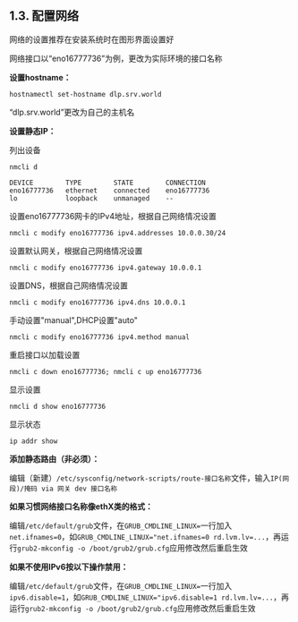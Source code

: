 ## 1.3. 配置网络

网络的设置推荐在安装系统时在图形界面设置好

网络接口以“eno16777736”为例，更改为实际环境的接口名称

**设置hostname：**

`hostnamectl set-hostname dlp.srv.world`

“dlp.srv.world”更改为自己的主机名

**设置静态IP：**

列出设备

`nmcli d`

```
DEVICE        TYPE        STATE        CONNECTION
eno16777736   ethernet    connected    eno16777736
lo            loopback    unmanaged    --
```

设置eno16777736网卡的IPv4地址，根据自己网络情况设置

`nmcli c modify eno16777736 ipv4.addresses 10.0.0.30/24`

设置默认网关，根据自己网络情况设置

`nmcli c modify eno16777736 ipv4.gateway 10.0.0.1`

设置DNS，根据自己网络情况设置

`nmcli c modify eno16777736 ipv4.dns 10.0.0.1`

手动设置"manual",DHCP设置"auto"

`nmcli c modify eno16777736 ipv4.method manual`

重启接口以加载设置

`nmcli c down eno16777736; nmcli c up eno16777736`

显示设置

`nmcli d show eno16777736`

显示状态

`ip addr show`

**添加静态路由（非必须）：**

编辑（新建）`/etc/sysconfig/network-scripts/route-接口名称`文件，输入`IP(网段)/掩码 via 网关 dev 接口名称`

**如果习惯网络接口名称像ethX类的格式：**

编辑`/etc/default/grub`文件，在`GRUB_CMDLINE_LINUX=`一行加入`net.ifnames=0`，如`GRUB_CMDLINE_LINUX="net.ifnames=0 rd.lvm.lv=...`，再运行`grub2-mkconfig -o /boot/grub2/grub.cfg`应用修改然后重启生效

**如果不使用IPv6按以下操作禁用：**

编辑`/etc/default/grub`文件，在`GRUB_CMDLINE_LINUX=`一行加入`ipv6.disable=1`，如`GRUB_CMDLINE_LINUX="ipv6.disable=1 rd.lvm.lv=...`，再运行`grub2-mkconfig -o /boot/grub2/grub.cfg`应用修改然后重启生效




